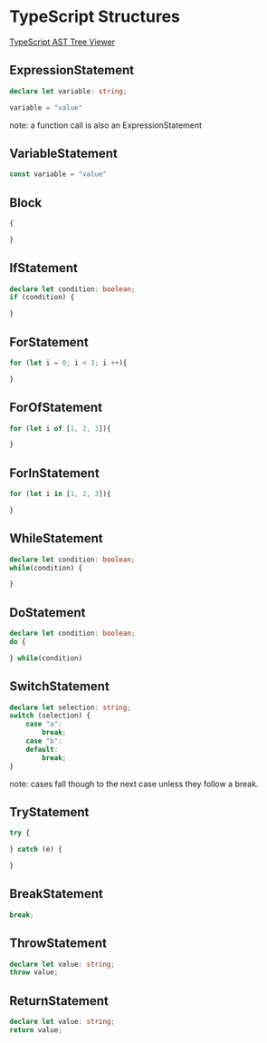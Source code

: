 # TypeScript Structures

[TypeScript AST Tree Viewer](https://ts-ast-viewer.com)

## ExpressionStatement

```typescript
declare let variable: string;

variable = "value"
```

note: a function call is also an ExpressionStatement

## VariableStatement

```typescript
const variable = "value"
```

## Block

```typescript
{

}
```

## IfStatement

```typescript
declare let condition: boolean;
if (condition) {

}

```

## ForStatement

```typescript
for (let i = 0; i < 3; i ++){

}
```

## ForOfStatement

```typescript
for (let i of [1, 2, 3]){

}
```

## ForInStatement

```typescript
for (let i in [1, 2, 3]){

}
```

## WhileStatement

```typescript
declare let condition: boolean;
while(condition) {

}
```

## DoStatement

```typescript
declare let condition: boolean;
do {

} while(condition)
```

## SwitchStatement

```typescript
declare let selection: string;
switch (selection) {
    case "a":
        break;
    case "b":
    default:
        break;
}
```

note: cases fall though to the next case unless they follow a break.

## TryStatement

```typescript
try {

} catch (e) {

}
```

## BreakStatement

```typescript
break;
```

## ThrowStatement

```typescript
declare let value: string;
throw value;
```

## ReturnStatement

```typescript
declare let value: string;
return value;
```
